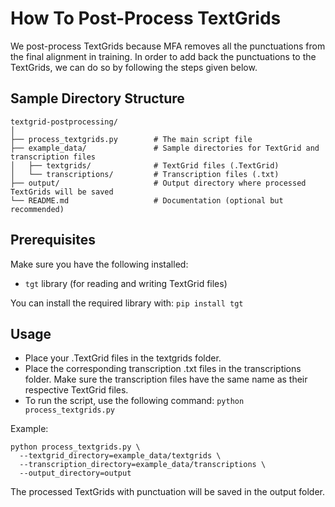 # How To Post-Process TextGrids
We post-process TextGrids because MFA removes all the punctuations from the final alignment in training. In order to add back the punctuations to the TextGrids, we can do so by following the steps given below.

## Sample Directory Structure
```
textgrid-postprocessing/
│
├── process_textgrids.py        # The main script file
├── example_data/               # Sample directories for TextGrid and transcription files
│   ├── textgrids/              # TextGrid files (.TextGrid)
│   └── transcriptions/         # Transcription files (.txt)
├── output/                     # Output directory where processed TextGrids will be saved
└── README.md                   # Documentation (optional but recommended)
```

## Prerequisites
Make sure you have the following installed:
- `tgt` library (for reading and writing TextGrid files)
  
You can install the required library with:
`pip install tgt`

## Usage
- Place your .TextGrid files in the textgrids folder.
- Place the corresponding transcription .txt files in the transcriptions folder. Make sure the transcription files have the same name as their respective TextGrid files.
- To run the script, use the following command:
`
python process_textgrids.py
`

Example:
```
python process_textgrids.py \
  --textgrid_directory=example_data/textgrids \
  --transcription_directory=example_data/transcriptions \
  --output_directory=output
```

The processed TextGrids with punctuation will be saved in the output folder.


